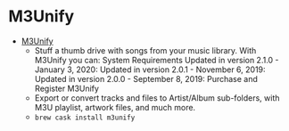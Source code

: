# M3Unify
- [M3Unify](https://dougscripts.com/apps/m3unifyapp.php)
  -  Stuff a thumb drive with songs from your music library. With M3Unify you can: System Requirements Updated in version 2.1.0 - January 3, 2020: Updated in version 2.0.1 - November 6, 2019: Updated in version 2.0.0 - September 8, 2019: Purchase and Register M3Unify
  - Export or convert tracks and files to Artist/Album sub-folders, with M3U playlist, artwork files, and much more.
  - `brew cask install m3unify`
